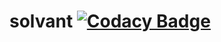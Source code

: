 # solvant [![Codacy Badge](https://api.codacy.com/project/badge/Grade/d33593faf7ee4367a5fc0909531dfb31)](https://app.codacy.com/manual/llyr-who/solvant?utm_source=github.com&utm_medium=referral&utm_content=llyr-who/solvant&utm_campaign=Badge_Grade_Dashboard)
